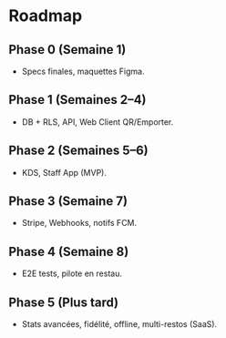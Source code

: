 # Roadmap

## Phase 0 (Semaine 1)
- Specs finales, maquettes Figma.

## Phase 1 (Semaines 2–4)
- DB + RLS, API, Web Client QR/Emporter.

## Phase 2 (Semaines 5–6)
- KDS, Staff App (MVP).

## Phase 3 (Semaine 7)
- Stripe, Webhooks, notifs FCM.

## Phase 4 (Semaine 8)
- E2E tests, pilote en restau.

## Phase 5 (Plus tard)
- Stats avancées, fidélité, offline, multi-restos (SaaS).

